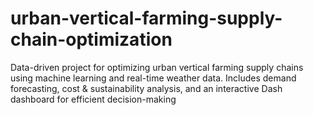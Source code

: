 # urban-vertical-farming-supply-chain-optimization
Data-driven project for optimizing urban vertical farming supply chains using machine learning and real-time weather data. Includes demand forecasting, cost &amp; sustainability analysis, and an interactive Dash dashboard for efficient decision-making
